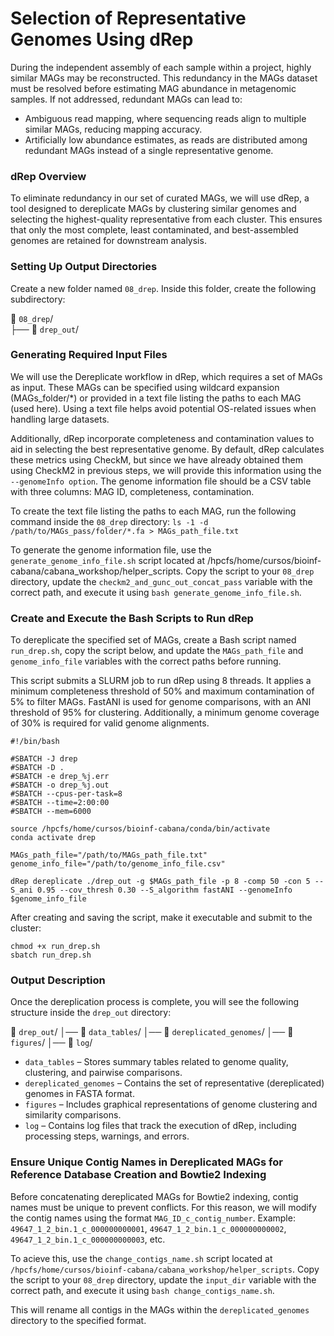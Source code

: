 # Selection of Representative Genomes Using dRep

During the independent assembly of each sample within a project, highly similar MAGs may be reconstructed. This redundancy in the MAGs dataset must be resolved before estimating MAG abundance in metagenomic samples. If not addressed, redundant MAGs can lead to:
- Ambiguous read mapping, where sequencing reads align to multiple similar MAGs, reducing mapping accuracy.
- Artificially low abundance estimates, as reads are distributed among redundant MAGs instead of a single representative genome.

### dRep Overview
To eliminate redundancy in our set of curated MAGs, we will use dRep, a tool designed to dereplicate MAGs by clustering similar genomes and selecting the highest-quality representative from each cluster. This ensures that only the most complete, least contaminated, and best-assembled genomes are retained for downstream analysis.

### Setting Up Output Directories

Create a new folder named `08_drep`. Inside this folder, create the following subdirectory:

📂 `08_drep`/ <br>
├── 📁 `drep_out`/

### Generating Required Input Files

We will use the Dereplicate workflow in dRep, which requires a set of MAGs as input. These MAGs can be specified using wildcard expansion (MAGs_folder/*) or provided in a text file listing the paths to each MAG (used here). Using a text file helps avoid potential OS-related issues when handling large datasets.

Additionally, dRep incorporate completeness and contamination values to aid in selecting the best representative genome. By default, dRep calculates these metrics using CheckM, but since we have already obtained them using CheckM2 in previous steps, we will provide this information using the `--genomeInfo option`. The genome information file should be a CSV table with three columns: MAG ID, completeness, contamination.

To create the text file listing the paths to each MAG, run the following command inside the `08_drep` directory:
`ls -1 -d /path/to/MAGs_pass/folder/*.fa > MAGs_path_file.txt`

To generate the genome information file, use the `generate_genome_info_file.sh` script located at /hpcfs/home/cursos/bioinf-cabana/cabana_workshop/helper_scripts. Copy the script to your `08_drep` directory, update the `checkm2_and_gunc_out_concat_pass` variable with the correct path, and execute it using `bash generate_genome_info_file.sh`.

### Create and Execute the Bash Scripts to Run dRep

To dereplicate the specified set of MAGs, create a Bash script named `run_drep.sh`, copy the script below, and update the `MAGs_path_file` and `genome_info_file` variables with the correct paths before running. 

This script submits a SLURM job to run dRep using 8 threads. It applies a minimum completeness threshold of 50% and maximum contamination of 5% to filter MAGs. FastANI is used for genome comparisons, with an ANI threshold of 95% for clustering. Additionally, a minimum genome coverage of 30% is required for valid genome alignments.

```
#!/bin/bash

#SBATCH -J drep
#SBATCH -D .
#SBATCH -e drep_%j.err
#SBATCH -o drep_%j.out
#SBATCH --cpus-per-task=8
#SBATCH --time=2:00:00	
#SBATCH --mem=6000

source /hpcfs/home/cursos/bioinf-cabana/conda/bin/activate
conda activate drep

MAGs_path_file="/path/to/MAGs_path_file.txt"
genome_info_file="/path/to/genome_info_file.csv"

dRep dereplicate ./drep_out -g $MAGs_path_file -p 8 -comp 50 -con 5 --S_ani 0.95 --cov_thresh 0.30 --S_algorithm fastANI --genomeInfo $genome_info_file

```

After creating and saving the script, make it executable and submit to the cluster:

```
chmod +x run_drep.sh
sbatch run_drep.sh
```

### Output Description

Once the dereplication process is complete, you will see the following structure inside the `drep_out` directory:

📂 `drep_out`/
│── 📂 `data_tables`/
│── 📂 `dereplicated_genomes`/
│── 📂 `figures`/
│── 📂 `log`/


- `data_tables` – Stores summary tables related to genome quality, clustering, and pairwise comparisons.
- `dereplicated_genomes` – Contains the set of representative (dereplicated) genomes in FASTA format.
- `figures` – Includes graphical representations of genome clustering and similarity comparisons.
- `log` – Contains log files that track the execution of dRep, including processing steps, warnings, and errors.

### Ensure Unique Contig Names in Dereplicated MAGs for Reference Database Creation and Bowtie2 Indexing

Before concatenating dereplicated MAGs for Bowtie2 indexing, contig names must be unique to prevent conflicts. For this reason, we will modify the contig names using the format `MAG_ID_c_contig_number`.
Example: `49647_1_2_bin.1_c_000000000001`, `49647_1_2_bin.1_c_000000000002`, `49647_1_2_bin.1_c_000000000003`, etc.

To acieve this, use the `change_contigs_name.sh` script located at `/hpcfs/home/cursos/bioinf-cabana/cabana_workshop/helper_scripts`. Copy the script to your `08_drep` directory, update the `input_dir` variable with the correct path, and execute it using `bash change_contigs_name.sh`.

This will rename all contigs in the MAGs within the `dereplicated_genomes` directory to the specified format.

